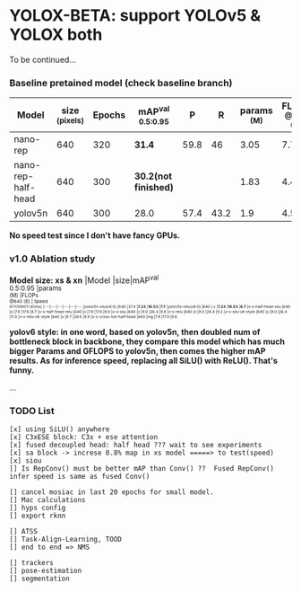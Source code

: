 # YOLOX-BETA: support YOLOv5 & YOLOX both
To be continued...


### Baseline pretained model (check baseline branch)
|Model |size<br><sup>(pixels)|Epochs |mAP<sup>val<br>0.5:0.95 |P<br> |R<br> |params<br><sup>(M) |FLOPs<br><sup>@640 (B)
|---                    |---  |---    |---    |---    |---    |--- |---
|nano-rep      |640 |320 |**31.4**   |59.8   |46  |3.05    |7.7
|nano-rep-half-head      |640 |300 |**30.2(not finished)**   |   |  |1.83    |4.4
|yolov5n      |640 |300 |28.0   |57.4   |43.2  |1.9    |4.5

**No speed test since I don't have fancy GPUs.**


### v1.0 Ablation study
**Model size: xs & xn**
|Model |size|mAP<sup>val<br>0.5:0.95 |params<br><sup>(M) |FLOPs<br><sup>@640 (B) | Speed<br><sup>GTX1080Ti b1(ms)
|---|---|---|---|---|---
|yolov5s-silu(v6.0) 	|640 |37.4 |**7.23** |**16.53** |**7.7** 
|yolov5s-relu(v6.0) 	|640 | x   |**7.23** |**16.53** |**6.7**
|x-s-half-head-silu 	|640 |x    |7.8  |17.6 |8.7
|x-s-half-head-relu 	|640 |x    |7.8  |17.6 |8.0
|x-s-silu 				|640 |x    |9.0  |26.4 |9.8
|x-s-relu 				|640 |x    |9.0  |26.4 |9.2
|x-s-silu-v6-style 		|640 |x    |9.0  |26.4 |11.0
|x-s-relu-v6-style 		|640 |x    |9.7  |28.6 |9.9
|x-s-cross-not-half-head 	|640 |ing    |7.9  |17.0	|9.6 


**yolov6 style: in one word, based on yolov5n, then doubled num of bottleneck block in backbone, they compare this model which has much bigger Params and GFLOPS to yolov5n, then comes the higher mAP results. As for inference speed, replacing all SiLU() with ReLU(). That's funny.**


...

### TODO List
	
	[x] using SiLU() anywhere
	[x] C3xESE block: C3x + ese attention
	[x] fused decoupled head: half head ??? wait to see experiments 
	[x] sa block -> increse 0.8% map in xs model =====> to test(speed)
	[x] siou
	[] Is RepConv() must be better mAP than Conv() ??  Fused RepConv() infer speed is same as fused Conv()

	[] cancel mosiac in last 20 epochs for small model.
	[] Mac calculations
	[] hyps config
	[] export rknn
	
	[] ATSS 
	[] Task-Align-Learning, TOOD
	[] end to end => NMS
	
	[] trackers
	[] pose-estimation
	[] segmentation

